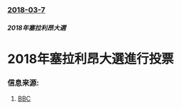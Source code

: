 ### [2018-03-7](/zh/news/2018/03/7/index.md)

##### 2018年塞拉利昂大選
# 2018年塞拉利昂大選進行投票 




### 信息来源:

1. [BBC](http://www.bbc.co.uk/news/world-africa-43314736)
